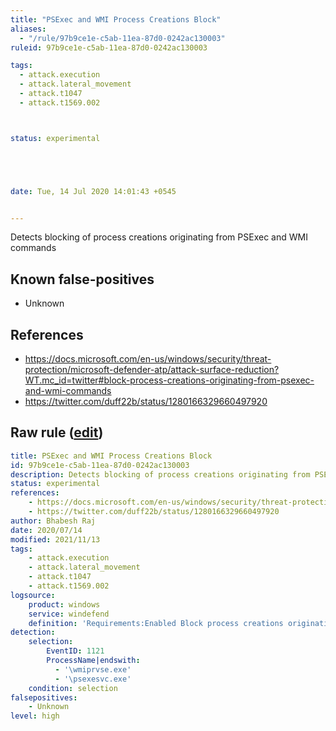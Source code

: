 ```yaml
---
title: "PSExec and WMI Process Creations Block"
aliases:
  - "/rule/97b9ce1e-c5ab-11ea-87d0-0242ac130003"
ruleid: 97b9ce1e-c5ab-11ea-87d0-0242ac130003

tags:
  - attack.execution
  - attack.lateral_movement
  - attack.t1047
  - attack.t1569.002



status: experimental





date: Tue, 14 Jul 2020 14:01:43 +0545


---
```


Detects blocking of process creations originating from PSExec and WMI commands

<!--more-->


## Known false-positives

* Unknown



## References

* https://docs.microsoft.com/en-us/windows/security/threat-protection/microsoft-defender-atp/attack-surface-reduction?WT.mc_id=twitter#block-process-creations-originating-from-psexec-and-wmi-commands
* https://twitter.com/duff22b/status/1280166329660497920


## Raw rule ([edit](https://github.com/SigmaHQ/sigma/edit/master/rules/windows/builtin/windefend/win_defender_psexec_wmi_asr.yml))
```yaml
title: PSExec and WMI Process Creations Block
id: 97b9ce1e-c5ab-11ea-87d0-0242ac130003
description: Detects blocking of process creations originating from PSExec and WMI commands
status: experimental
references:
    - https://docs.microsoft.com/en-us/windows/security/threat-protection/microsoft-defender-atp/attack-surface-reduction?WT.mc_id=twitter#block-process-creations-originating-from-psexec-and-wmi-commands
    - https://twitter.com/duff22b/status/1280166329660497920
author: Bhabesh Raj
date: 2020/07/14
modified: 2021/11/13
tags:
    - attack.execution
    - attack.lateral_movement
    - attack.t1047
    - attack.t1569.002
logsource:
    product: windows
    service: windefend
    definition: 'Requirements:Enabled Block process creations originating from PSExec and WMI commands from Attack Surface Reduction (GUID: d1e49aac-8f56-4280-b9ba-993a6d77406c)'
detection:
    selection:
        EventID: 1121
        ProcessName|endswith:
          - '\wmiprvse.exe'
          - '\psexesvc.exe'
    condition: selection
falsepositives:
    - Unknown
level: high

```

